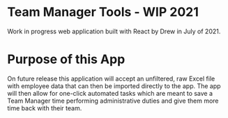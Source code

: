 # Team Manager Tools - WIP 2021

Work in progress web application built with React by Drew in July of 2021.

# Purpose of this App

On future release this application will accept an unfiltered, raw Excel file with employee data that can then be imported directly to the app. The app will then allow for one-click automated tasks which are meant to save a Team Manager time performing administrative duties and give them more time back with their team.
